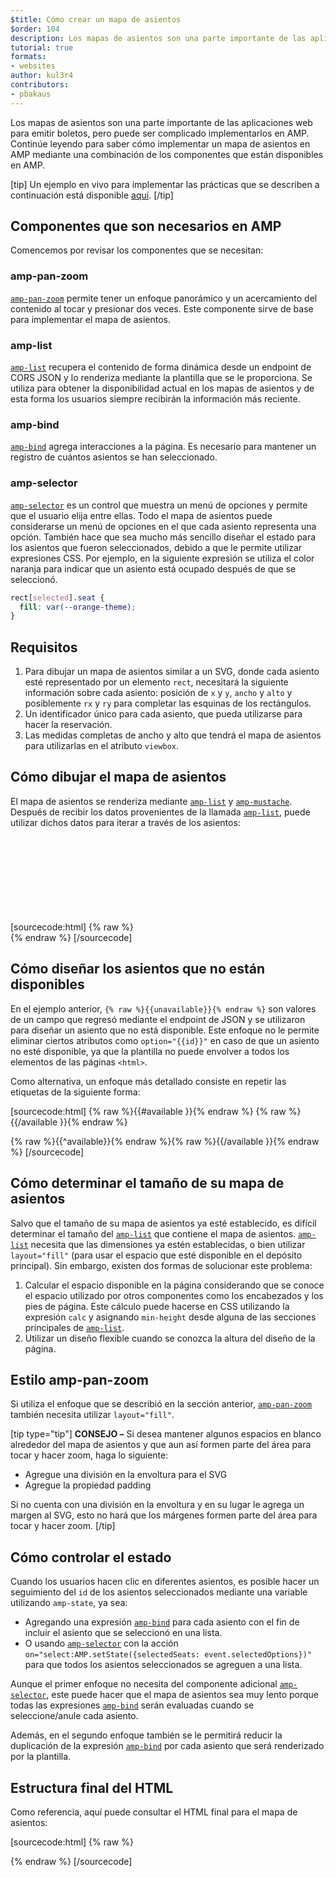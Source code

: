 ```yaml
---
$title: Cómo crear un mapa de asientos
$order: 104
description: Los mapas de asientos son una parte importante de las aplicaciones web para emitir boletos, pero puede ser complicado implementarlos en AMP. Continúe leyendo para saber cómo implementar un mapa de asientos en AMP.
tutorial: true
formats:
- websites
author: kul3r4
contributors:
- pbakaus
---
```


Los mapas de asientos son una parte importante de las aplicaciones web para emitir boletos, pero puede ser complicado implementarlos en AMP. Continúe leyendo para saber cómo implementar un mapa de asientos en AMP mediante una combinación de los componentes que están disponibles en AMP.

[tip] Un ejemplo en vivo para implementar las prácticas que se describen a continuación está disponible [aquí](../../../documentation/examples/documentation/SeatMap.html). [/tip]

## Componentes que son necesarios en AMP

Comencemos por revisar los componentes que se necesitan:

### amp-pan-zoom

[`amp-pan-zoom`](../../../documentation/components/reference/amp-pan-zoom.md) permite tener un enfoque panorámico y un acercamiento del contenido al tocar y presionar dos veces. Este componente sirve de base para implementar el mapa de asientos.

### amp-list

[`amp-list`](../../../documentation/components/reference/amp-list.md) recupera el contenido de forma dinámica desde un endpoint de CORS JSON y lo renderiza mediante la plantilla que se le proporciona. Se utiliza para obtener la disponibilidad actual en los mapas de asientos y de esta forma los usuarios siempre recibirán la información más reciente.

### amp-bind

[`amp-bind`](../../../documentation/components/reference/amp-bind.md) agrega interacciones a la página. Es necesario para mantener un registro de cuántos asientos se han seleccionado.

### amp-selector

[`amp-selector`](../../../documentation/components/reference/amp-selector.md) es un control que muestra un menú de opciones y permite que el usuario elija entre ellas. Todo el mapa de asientos puede considerarse un menú de opciones en el que cada asiento representa una opción. También hace que sea mucho más sencillo diseñar el estado para los asientos que fueron seleccionados, debido a que le permite utilizar expresiones CSS. Por ejemplo, en la siguiente expresión se utiliza el color naranja para indicar que un asiento está ocupado después de que se seleccionó.

```css
rect[selected].seat {
  fill: var(--orange-theme);
}
```

## Requisitos

1. Para dibujar un mapa de asientos similar a un SVG, donde cada asiento esté representado por un elemento `rect`, necesitará la siguiente información sobre cada asiento: posición de `x` y `y`, `ancho` y `alto` y posiblemente `rx` y `ry` para completar las esquinas de los rectángulos.
2. Un identificador único para cada asiento, que pueda utilizarse para hacer la reservación.
3. Las medidas completas de ancho y alto que tendrá el mapa de asientos para utilizarlas en el atributo `viewbox`.

## Cómo dibujar el mapa de asientos

El mapa de asientos se renderiza mediante [`amp-list`](../../../documentation/components/reference/amp-list.md) y [`amp-mustache`](../../../documentation/components/reference/amp-mustache.md). Después de recibir los datos provenientes de la llamada [`amp-list`](../../../documentation/components/reference/amp-list.md), puede utilizar dichos datos para iterar a través de los asientos:

[sourcecode:html] {% raw %}<svg preserveaspectratio="xMidYMin slice" viewbox="0 0 {{width}} {{height}}"> {{#seats}} <rect option="{{id}}" role="button" tabindex="0" class="seat {{unavailable}}" x="{{x}}" y="{{y}}" width="{{width}}" height="{{height}}" rx="{{rx}}" ry="{{ry}}"></rect> {{/seats}} </svg>{% endraw %} [/sourcecode]

## Cómo diseñar los asientos que no están disponibles

En el ejemplo anterior, `{% raw %}{{unavailable}}{% endraw %}` son valores de un campo que regresó mediante el endpoint de JSON y se utilizaron para diseñar un asiento que no está disponible. Este enfoque no le permite eliminar ciertos atributos como `option="{{id}}"` en caso de que un asiento no esté disponible, ya que la plantilla no puede envolver a todos los elementos de las páginas `<html>`.

Como alternativa, un enfoque más detallado consiste en repetir las etiquetas de la siguiente forma:

[sourcecode:html] {% raw %}{{#available }}{% endraw %} <rect option="{{id}}" role="button" tabindex="0" class="seat" x="{{x}}" y="{{y}}" width="{{width}}" height="{{height}}" rx="{{rx}}" ry="{{ry}}"></rect>{% raw %}{{/available }}{% endraw %}

{% raw %}{{^available}}{% endraw %}<rect role="button" tabindex="0" class="seat unavailable" x="{{x}}" y="{{y}}" width="{{width}}" height="{{height}}" rx="{{rx}}" ry="{{ry}}"></rect>{% raw %}{{/available }}{% endraw %} [/sourcecode]

## Cómo determinar el tamaño de su mapa de asientos

Salvo que el tamaño de su mapa de asientos ya esté establecido, es difícil determinar el tamaño del [`amp-list`](../../../documentation/components/reference/amp-list.md) que contiene el mapa de asientos. [`amp-list`](../../../documentation/components/reference/amp-list.md) necesita que las dimensiones ya estén establecidas, o bien utilizar `layout="fill"` (para usar el espacio que esté disponible en el depósito principal). Sin embargo, existen dos formas de solucionar este problema:

1. Calcular el espacio disponible en la página considerando que se conoce el espacio utilizado por otros componentes como los encabezados y los pies de página. Este cálculo puede hacerse en CSS utilizando la expresión `calc` y asignando `min-height` desde alguna de las secciones principales de [`amp-list`](../../../documentation/components/reference/amp-list.md).
2. Utilizar un diseño flexible cuando se conozca la altura del diseño de la página.

## Estilo amp-pan-zoom

Si utiliza el enfoque que se describió en la sección anterior, [`amp-pan-zoom`](../../../documentation/components/reference/amp-pan-zoom.md) también necesita utilizar `layout="fill"`.

[tip type="tip"] **CONSEJO –** Si desea mantener algunos espacios en blanco alrededor del mapa de asientos y que aun así formen parte del área para tocar y hacer zoom, haga lo siguiente:

- Agregue una división en la envoltura para el SVG
- Agregue la propiedad padding

Si no cuenta con una división en la envoltura y en su lugar le agrega un margen al SVG, esto no hará que los márgenes formen parte del área para tocar y hacer zoom. [/tip]

## Cómo controlar el estado

Cuando los usuarios hacen clic en diferentes asientos, es posible hacer un seguimiento del `id` de los asientos seleccionados mediante una variable utilizando `amp-state`, ya sea:

- Agregando una expresión [`amp-bind`](../../../documentation/components/reference/amp-bind.md) para cada asiento con el fin de incluir el asiento que se seleccionó en una lista.
- O usando [`amp-selector`](../../../documentation/components/reference/amp-selector.md) con la acción  `on="select:AMP.setState({selectedSeats: event.selectedOptions})"` para que todos los asientos seleccionados se agreguen a una lista.

Aunque el primer enfoque no necesita del componente adicional [`amp-selector`](../../../documentation/components/reference/amp-selector.md), este puede hacer que el mapa de asientos sea muy lento porque todas las expresiones [`amp-bind`](../../../documentation/components/reference/amp-bind.md) serán evaluadas cuando se seleccione/anule cada asiento.

Además, en el segundo enfoque también se le permitirá reducir la duplicación de la expresión [`amp-bind`](../../../documentation/components/reference/amp-bind.md) por cada asiento que será renderizado por la plantilla.

## Estructura final del HTML

Como referencia, aquí puede consultar el HTML final para el mapa de asientos:

[sourcecode:html] {% raw %}

<div class="seatmap-container">
<amp-list layout="fill" src="/json/seats.json" binding="no" items="." single-item noloading>
<template type="amp-mustache">
<amp-pan-zoom layout="fill" class="seatmap">
<amp-selector multiple on="select:AMP.setState({
selectedSeats: event.selectedOptions
})" layout="fill">
<div class="svg-container">
<svg preserveaspectratio="xMidYMin slice" viewbox="0 0 {{width}} {{height}}"> {{#seats}} <rect option="{{id}}" role="button" tabindex="0" class="seat {{unavailable}}" x="{{x}}" y="{{y}}" width="{{width}}" height="{{height}}" rx="{{rx}}" ry="{{ry}}"></rect> {{/seats}} </svg>
</div>
</amp-selector>
</amp-pan-zoom>
</template>
</amp-list>
<div>{% endraw %} [/sourcecode]</div>
</div>

